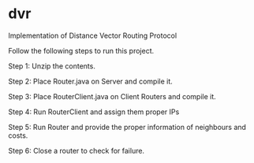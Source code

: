 # dvr
Implementation of Distance Vector Routing Protocol

Follow the following steps to run this project.

Step 1: Unzip the contents.

Step 2: Place Router.java on Server and compile it.

Step 3: Place RouterClient.java on Client Routers and compile it.

Step 4: Run RouterClient and assign them proper IPs

Step 5: Run Router and provide the proper information of neighbours and costs.

Step 6: Close a router to check for failure.
